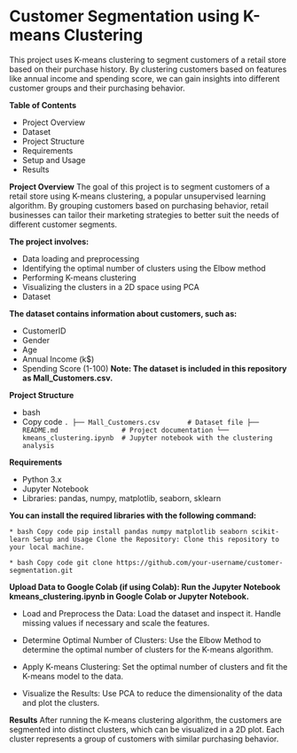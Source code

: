# Customer Segmentation using K-means Clustering
This project uses K-means clustering to segment customers of a retail store based on their purchase history. By clustering customers based on features like annual income and spending score, we can gain insights into different customer groups and their purchasing behavior.

**Table of Contents**
* Project Overview
* Dataset
* Project Structure
* Requirements
* Setup and Usage
* Results

**Project Overview**
The goal of this project is to segment customers of a retail store using K-means clustering, a popular unsupervised learning algorithm. By grouping customers based on purchasing behavior, retail businesses can tailor their marketing strategies to better suit the needs of different customer segments.

**The project involves:**

* Data loading and preprocessing
* Identifying the optimal number of clusters using the Elbow method
* Performing K-means clustering
* Visualizing the clusters in a 2D space using PCA
* Dataset

**The dataset contains information about customers, such as:**

* CustomerID
* Gender
* Age
* Annual Income (k$)
* Spending Score (1-100)
**Note: The dataset is included in this repository as Mall_Customers.csv.**

**Project Structure**
* bash
* Copy code
`.
├── Mall_Customers.csv       # Dataset file
├── README.md                # Project documentation
└── kmeans_clustering.ipynb  # Jupyter notebook with the clustering analysis`

**Requirements**
* Python 3.x
* Jupyter Notebook
* Libraries: pandas, numpy, matplotlib, seaborn, sklearn

**You can install the required libraries with the following command:**

`* bash
Copy code
pip install pandas numpy matplotlib seaborn scikit-learn
Setup and Usage
Clone the Repository: Clone this repository to your local machine.`

`* bash
Copy code
git clone https://github.com/your-username/customer-segmentation.git`

**Upload Data to Google Colab (if using Colab): Run the Jupyter Notebook kmeans_clustering.ipynb in Google Colab or Jupyter Notebook.**

* Load and Preprocess the Data: Load the dataset and inspect it. Handle missing values if necessary and scale the features.

* Determine Optimal Number of Clusters: Use the Elbow Method to determine the optimal number of clusters for the K-means algorithm.

* Apply K-means Clustering: Set the optimal number of clusters and fit the K-means model to the data.

* Visualize the Results: Use PCA to reduce the dimensionality of the data and plot the clusters.

**Results**
After running the K-means clustering algorithm, the customers are segmented into distinct clusters, which can be visualized in a 2D plot. Each cluster represents a group of customers with similar purchasing behavior.
